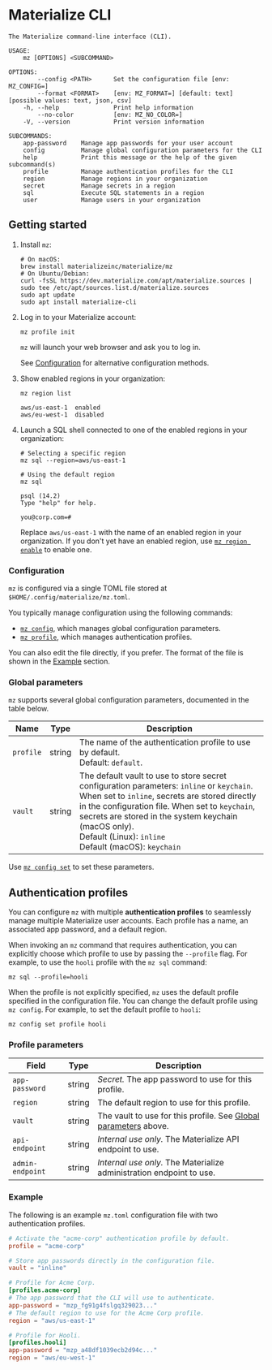 # Materialize CLI

```
The Materialize command-line interface (CLI).

USAGE:
    mz [OPTIONS] <SUBCOMMAND>

OPTIONS:
        --config <PATH>      Set the configuration file [env: MZ_CONFIG=]
        --format <FORMAT>    [env: MZ_FORMAT=] [default: text] [possible values: text, json, csv]
    -h, --help               Print help information
        --no-color           [env: MZ_NO_COLOR=]
    -V, --version            Print version information

SUBCOMMANDS:
    app-password    Manage app passwords for your user account
    config          Manage global configuration parameters for the CLI
    help            Print this message or the help of the given subcommand(s)
    profile         Manage authentication profiles for the CLI
    region          Manage regions in your organization
    secret          Manage secrets in a region
    sql             Execute SQL statements in a region
    user            Manage users in your organization
```

## Getting started

1. Install `mz`:

   ```shell
   # On macOS:
   brew install materializeinc/materialize/mz
   # On Ubuntu/Debian:
   curl -fsSL https://dev.materialize.com/apt/materialize.sources | sudo tee /etc/apt/sources.list.d/materialize.sources
   sudo apt update
   sudo apt install materialize-cli
   ```

2. Log in to your Materialize account:

   ```shell
   mz profile init
   ```

   `mz` will launch your web browser and ask you to log in.

   See [Configuration](#configuration) for alternative configuration methods.

3. Show enabled regions in your organization:

   ```shell
   mz region list
   ```
   ```
   aws/us-east-1  enabled
   aws/eu-west-1  disabled
   ```

4. Launch a SQL shell connected to one of the enabled regions in your
   organization:

   ```shell
   # Selecting a specific region
   mz sql --region=aws/us-east-1

   # Using the default region
   mz sql
   ```
   ```
   psql (14.2)
   Type "help" for help.

   you@corp.com=#
   ```

   Replace `aws/us-east-1` with the name of an enabled region in your
   organization. If you don't yet have an enabled region, use
   [`mz region enable`](reference/region) to enable one.

### Configuration

`mz` is configured via a single TOML file stored at
`$HOME/.config/materialize/mz.toml`.

You typically manage configuration using the following commands:

  * [`mz config`](../reference/config), which manages global configuration
    parameters.
  * [`mz profile`](../reference/profile), which manages authentication profiles.

You can also edit the file directly, if you prefer. The format of the file is
shown in the [Example](#example) section.

### Global parameters

`mz` supports several global configuration parameters, documented in the table
below.

Name      | Type   | Description
----------|--------|------------
`profile` | string | The name of the authentication profile to use by default.<br>Default: `default`.
`vault`   | string | The default vault to use to store secret configuration parameters: `inline` or `keychain`. When set to `inline`, secrets are stored directly in the configuration file. When set to `keychain`, secrets are stored in the system keychain (macOS only).<br>Default (Linux): `inline`<br>Default (macOS): `keychain`


Use [`mz config set`](../reference/config#set) to set these parameters.

## Authentication profiles

You can configure `mz` with multiple **authentication profiles** to seamlessly
manage multiple Materialize user accounts. Each profile has a name, an
associated app password, and a default region.

When invoking an `mz` command that requires authentication, you can explicitly
choose which profile to use by passing the `--profile` flag. For example, to use
the `hooli` profile with the `mz sql` command:

```
mz sql --profile=hooli
```

When the profile is not explicitly specified, `mz` uses the default profile
specified in the configuration file. You can change the default profile using
`mz config`. For example, to set the default profile to `hooli`:

```
mz config set profile hooli
```

### Profile parameters

Field             | Type   | Description
------------------|--------|----------------------------
`app-password`    | string | *Secret.* The app password to use for this profile.
`region`          | string | The default region to use for this profile.
`vault`           | string | The vault to use for this profile. See [Global parameters](#global-parameters) above.
`api-endpoint`    | string | *Internal use only.* The Materialize API endpoint to use.
`admin-endpoint`  | string | *Internal use only.* The Materialize administration endpoint to use.


### Example

The following is an example `mz.toml` configuration file with two authentication
profiles.

```toml
# Activate the "acme-corp" authentication profile by default.
profile = "acme-corp"

# Store app passwords directly in the configuration file.
vault = "inline"

# Profile for Acme Corp.
[profiles.acme-corp]
# The app password that the CLI will use to authenticate.
app-password = "mzp_fg91g4fslgq329023..."
# The default region to use for the Acme Corp profile.
region = "aws/us-east-1"

# Profile for Hooli.
[profiles.hooli]
app-password = "mzp_a48df1039ecb2d94c..."
region = "aws/eu-west-1"
```
